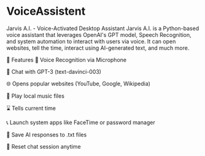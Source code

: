 # VoiceAssistent

Jarvis A.I. - Voice-Activated Desktop Assistant
Jarvis A.I. is a Python-based voice assistant that leverages OpenAI's GPT model, Speech Recognition, and system automation to interact with users via voice. It can open websites, tell the time, interact using AI-generated text, and much more.

📁 Features
🎤 Voice Recognition via Microphone

💬 Chat with GPT-3 (text-davinci-003)

🌐 Opens popular websites (YouTube, Google, Wikipedia)

🎵 Play local music files

⌛ Tells current time

📞 Launch system apps like FaceTime or password manager

🧠 Save AI responses to .txt files

🔁 Reset chat session anytime
